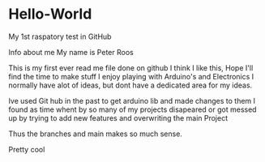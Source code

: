 # Hello-World
My 1st raspatory test in GitHub

Info about me 
My name is Peter Roos

This is my first ever read me file done on github
I think I like this, Hope I'll find the time to make stuff
I enjoy playing with Arduino's and Electronics
I normally have alot of ideas, but dont have a dedicated area for my ideas.

Ive used Git hub in the past to get arduino lib and made changes to them 
I found as time whent by so many of my projects disapeared or got messed up by trying to add new features and overwriting the main Project 

Thus the branches and main makes so much sense.

Pretty cool
